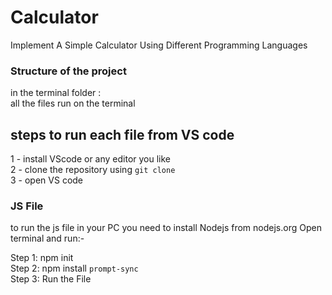 # Calculator
Implement A Simple Calculator Using Different Programming Languages 

### Structure of the project
in the terminal folder : \
all the files run on the terminal

## steps to run each file from VS code
 1 - install VScode or any editor you like \
 2 - clone the repository using `git clone` \
 3 - open VS code 



### JS File 
to run the js file in your PC you need to install Nodejs from nodejs.org
Open terminal and run:-

Step 1: npm init \
Step 2: npm install `prompt-sync` \
Step 3: Run the File 

